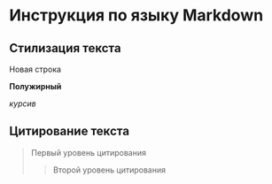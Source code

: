# Инструкция по языку Markdown

## Стилизация текста

Новая строка

**Полужирный**

_курсив_

## Цитирование текста
> Первый уровень цитирования
>> Второй уровень цитирования


